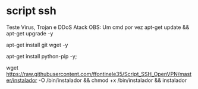 # script ssh
Teste Virus, Trojan e DDoS Atack
OBS: Um cmd por vez
apt-get update && apt-get upgrade -y

apt-get install git wget -y

apt-get install python-pip -y;

wget https://raw.githubusercontent.com/ffontinele35/Script_SSH_OpenVPN/master/instalador -O /bin/instalador && chmod +x /bin/instalador && instalador
